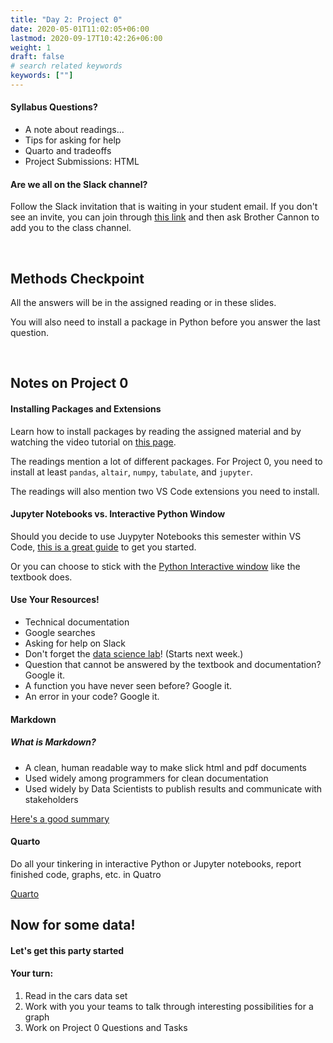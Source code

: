 ```yaml
---
title: "Day 2: Project 0"
date: 2020-05-01T11:02:05+06:00
lastmod: 2020-09-17T10:42:26+06:00
weight: 1
draft: false
# search related keywords
keywords: [""]
---
```


<!---------- note: modified for a one-day first week -------->
<!---------- scroll to bottom for original 2-day second day slides ------>

#### Syllabus Questions?

- A note about readings...
- Tips for asking for help
- Quarto and tradeoffs
- Project Submissions:  HTML

#### Are we all on the Slack channel?

Follow the Slack invitation that is waiting in your student email. If you don't see an invite, you can join through [this link](https://join.slack.com/t/byuidss/signup) and then ask Brother Cannon to add you to the class channel.

<br>

## Methods Checkpoint

All the answers will be in the assigned reading or in these slides. 

You will also need to install a package in Python before you answer the last question.

<br>

## Notes on Project 0

#### Installing Packages and Extensions

Learn how to install packages by reading the assigned material and by watching the video tutorial on [this page](https://byuistats.github.io/DS250-Cannon/course-materials/python-for-data-science/).

The readings mention a lot of different packages. For Project 0, you need to install at least `pandas`, `altair`, `numpy`, `tabulate`, and `jupyter`.

The readings will also mention two VS Code extensions you need to install.

#### Jupyter Notebooks vs. Interactive Python Window

Should you decide to use Juypyter Notebooks this semester within VS Code, [this is a great guide](https://code.visualstudio.com/docs/datascience/jupyter-notebooks) to get you started. 

Or you can choose to stick with the [Python Interactive window](https://code.visualstudio.com/docs/python/jupyter-support-py) like the textbook does.

#### Use Your Resources!

- Technical documentation
- Google searches
- Asking for help on Slack
- Don't forget the [data science lab](https://byuidatascience.github.io/lab.html)! (Starts next week.)
- Question that cannot be answered by the textbook and documentation? Google it.
- A function you have never seen before? Google it.
- An error in your code? Google it.

#### Markdown

##### What is Markdown?  
- A clean, human readable way to make slick html and pdf documents
- Used widely among programmers for clean documentation 
- Used widely by Data Scientists to publish results and communicate with stakeholders

[Here's a good summary](https://byuistats.github.io/DS250-Cannon/course-materials/markdown/)

#### Quarto

Do all your tinkering in interactive Python or Jupyter notebooks, report finished code, graphs, etc. in Quatro

[Quarto](https://quarto.org/)


## Now for some data!

#### Let's get this party started

#### Your turn:

1. Read in the cars data set
1. Work with you your teams to talk through interesting possibilities for a graph
1. Work on Project 0 Questions and Tasks

<!----!!!!!!!!!!!!!!!!!!!!!!!!!!!!!!!!!!!!!!!!!!!------>
<!-------- UNEDITED second-day slides ----------------->


<!---------------------------------------------------------------------
## Welcome to class!

<br>

## Using Your Resources

- Technical documentation
- Google searches
- Asking for help on Slack
- Don't forget the [data science lab](https://byuidatascience.github.io/lab.html)! (Starts next week.)
- Question that cannot be answered by the textbook and documentation? Google it.
- A function you have never seen before? Google it.
- An error in your code? Google it.

<br>

## Project 0

#### VS Code and Python

#### Packages (Libraries?)

#### Jupyter Notebooks

I'll be using Juypyter Notebooks this semester within VS Code. [This is a great guide](https://code.visualstudio.com/docs/datascience/jupyter-notebooks) to get you started. 

Or you can choose to stick with the [Python Interactive window](https://code.visualstudio.com/docs/python/jupyter-support-py) like the textbook does.

#### Let's make a chart!

#### Creating a report.

------------------------------------------------------------------------------>



<!----------------------------------



  - Question that cannot be answered by the textbook and documentation? Google it.
  - A function you have never seen before? Google it.
  - An error in your code? Google it.





## Finishing some setup

{{< faq "Any issues with getting Python installed?">}}

- [Python](https://www.python.org/downloads/)
- [VS Code](https://code.visualstudio.com/)
- [Altair in VS Code](https://altair-viz.github.io/user_guide/display_frontends.html)

{{</ faq >}}


{{< faq "Does everyone have `pandas`, `altiar`, `numpy`, `scikit-learn` installed?">}}

- [Video tutorial: how to install packages.](../../course-materials/python-for-data-science/)

One way to install packages:

```
pip install pandas altair
```
Maybe a better way to do it: run this in an interactive window.

```
import sys
!{sys.executable} -m pip install pandas altair
```

{{</ faq >}}

{{< faq "Does everyone have `altair-saver` working?">}}

- [altair_saver](https://github.com/altair-viz/altair_saver)
- [Video tutorial](../../course-materials/altiar/)

{{</ faq >}}

---------------------------------------------------->





<!--------------------
{{< faq "Why are we using Altair?">}}

## It is built on the VEGA and D3 which are fast and web based.

<iframe width="560" height="315" src="https://www.youtube.com/embed/AAuPPorsmJc" frameborder="0" allow="accelerometer; autoplay; clipboard-write; encrypted-media; gyroscope; picture-in-picture" allowfullscreen></iframe>

## Grammar of Graphics: Vega-Lite

![](altair_grammar_graphics.png)

> - [Technical Paper](https://www.domoritz.de/papers/2017-VegaLite-InfoVis.pdf)
> - [Website](https://vega.github.io/vega-lite/)
> - [Endorsment](https://medium.com/@robin.linacre/why-im-backing-vega-lite-as-our-default-tool-for-data-visualisation-51c20970df39)


{{</ faq >}}

{{< faq "What are we not learning in this course?">}}

## Indexing, `.loc[]` and `.iloc[]`

I may not be experienced enough to understand why I should teach you these. I think they all add complexity to what we are learning in the course and we have elected to avoid it.  We will use `reset_index()` a lot.  I think [MultiIndex](https://towardsdatascience.com/how-to-use-multiindex-in-pandas-to-level-up-your-analysis-aeac7f451fce) features create complication. I have also elected to use `.filter()` instead of `.loc[]` because I like it.

## Virtual Environments

[Virtual Environments](https://towardsdatascience.com/virtual-environments-for-data-science-running-python-and-jupyter-with-pipenv-c6cb6c44a405#:~:text=The%20primary%20purpose%20of%20Python,dependencies%20every%20other%20project%20has.) appear to be an important tool as you continue to use Python.  We will not be teaching these or supporting these in our course.

## matplotlib (and any tool leveraging it)

It feels old, [has a bad api](https://ryxcommar.com/2020/04/11/why-you-hate-matplotlib/), and isn't declarative.

{{</ faq >}}

----------------------------->



<!---------------

## Coming Up:

#### Can we practice making a chart in Altair with VS Code?


{{< faq "What can Python Interactive do?">}}

## Let's review the power of [Python Interactive](https://code.visualstudio.com/docs/python/jupyter-support-py)

- `# %%` in my `.py` script is much better than Jupyter notebooks (`.ipynb`). 
  - If we hope to have our code work in a production environment then Jupyter is problematic.
  - Caching and code chunks are problematic
  - https://medium.com/@_orcaman/jupyter-notebook-is-the-cancer-of-ml-engineering-70b98685ee71 

{{</ faq >}}


{{< faq "Set-up your `py` script">}}

## Setting up your script

A good data science `.py` script will have packages and data loaded at the top. Usually you have a few short commented sentences that descibe the script purpose.

   ```python
   # %%
   # import pandas, altair, numpy
   import pandas as pd
   import altair as alt
   import numpy as np

   # %%
   # load data
   # handgrenade data https://github.com/byuidatascience/data4soils/blob/master/data-raw/cfbp_handgrenade/cfbp_handgrenade.csv
   
   url = 'https://github.com/byuidatascience/data4soils/raw/master/data-raw/cfbp_handgrenade/cfbp_handgrenade.csv'
   
   dat = pd.read_csv(url)

   ```

{{</ faq >}}


{{< faq "Make a scatter plot with `hmx` on the x and `rdx` on the y">}}

To get you started: 

```python
alt.Chart(dat).encode()
```

{{</ faq >}}


{{< faq "Make a spatial plot with `hmx` colored">}}

1. Encode the `row` and `column` to the axes.
2. Color the `hmx` points using the 'goldorange' color scheme.
3. Use `mark_square()` and make the square sizes 500.

{{</ faq >}}


-------------------->




<!-----------------
alt.Chart(dat).encode(x='hmx', y='rdx').mark_circle()

(alt.
  Chart(dat).
  encode(
    x='column', 
    y='row', 
    size=alt.value(500),
    color=alt.Color('hmx', scale=alt.Scale(scheme='goldorange'))).
  mark_square()
)
----------------->





<!----------------------
{{< faq "Create a histogram of `hmx`">}}

1. Encode the x-axis as binned.
2. Encode the y-axis as counts.
3. Configure the title to a `fontSize` of 20.
4. Use properties to place the title.

{{</ faq >}}
----------------------------->




<!-------------
{{< faq "How can I get help?">}}

- Make sure you __read the reading assignments__ once or twice or five times.
- Read the guides on the [Course Materials](../../../course-materials/) page.
- Post questions in our #cse250_s21_larson slack channel (and try to help others!)
- Attend the [Data Science Lab](https://byuidatascience.github.io/lab.html).
- Google is your best friend.

{{</ faq >}}
-------------------------->


<br>
